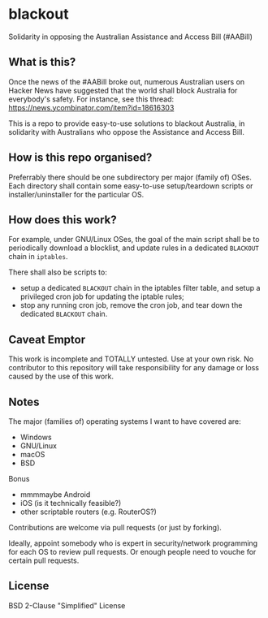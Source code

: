 # blackout
Solidarity in opposing the Australian Assistance and Access Bill (#AABill)

## What is this?
Once the news of the #AABill broke out, numerous Australian users on Hacker
News have suggested that the world shall block Australia for everybody's
safety. For instance, see this thread:
https://news.ycombinator.com/item?id=18616303

This is a repo to provide easy-to-use solutions to blackout Australia, in
solidarity with Australians who oppose the Assistance and Access Bill.

## How is this repo organised?
Preferrably there should be one subdirectory per major (family of) OSes. Each
directory shall contain some easy-to-use setup/teardown scripts or
installer/uninstaller for the particular OS.

## How does this work?
For example, under GNU/Linux OSes, the goal of the main script shall be to
periodically download a blocklist, and update rules in a dedicated `BLACKOUT`
chain in `iptables`.

There shall also be scripts to:
- setup a dedicated `BLACKOUT` chain in the iptables filter table, and setup a
  privileged cron job for updating the iptable rules;
- stop any running cron job, remove the cron job, and tear down the dedicated
  `BLACKOUT` chain.

## Caveat Emptor
This work is incomplete and TOTALLY untested. Use at your own risk. No
contributor to this repository will take responsibility for any damage or loss
caused by the use of this work.

## Notes
The major (families of) operating systems I want to have covered are:
- Windows
- GNU/Linux
- macOS
- BSD

Bonus
- mmmmaybe Android
- iOS (is it technically feasible?)
- other scriptable routers (e.g. RouterOS?)

Contributions are welcome via pull requests (or just by forking).

Ideally, appoint somebody who is expert in security/network programming for
each OS to review pull requests. Or enough people need to vouche for certain
pull requests.

## License
BSD 2-Clause "Simplified" License
